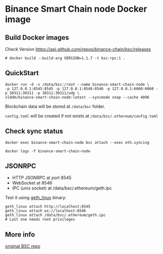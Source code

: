 # Binance Smart Chain node Docker image

## Build Docker images
Check Version https://api.github.com/repos/binance-chain/bsc/releases

```
# docker build --build-arg VERSION=1.1.7 -t bsc-rpc:1 .
```

## QuickStart

```
docker run -d -v /data/bsc:/root --name binance-smart-chain-node \
-p 127.0.0.1:8545:8545 -p 127.0.0.1:8546:8546 -p 127.0.0.1:6060:6060 -p 30311:30311 -p 30311:30311/udp \
vlddm/binance-smart-chain-node:latest --syncmode snap --cache 4096
```

Blockchain data will be stored at `/data/bsc` folder.

`config.toml` will be created if not exists at `/data/bsc/.ethereum/config.toml`

## Check sync status

```
docker exec binance-smart-chain-node bsc attach --exec eth.syncing

docker logs -f binance-smart-chain-node
```

## JSONRPC

* HTTP JSONRPC at port 8545
* WebSocket at 8546
* IPC (unix socket) at /data/bsc/.ethereum/geth.ipc

Test it using [geth_linux](https://github.com/binance-chain/bsc/releases) binary: 

```
geth_linux attach http://localhost:8545
geth_linux attach ws://localhost:8546
geth_linux attach /data/bsc/.ethereum/geth.ipc
# Last one needs root privileges
```

## More info

[original BSC repo](https://github.com/binance-chain/bsc)
